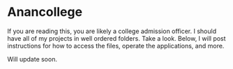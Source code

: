 # Anancollege
If you are reading this, you are likely a college admission officer. I should have all of my projects in well ordered folders. Take a look. Below, I will post instructions for how to access the files, operate the applications, and more. 

Will update soon. 
